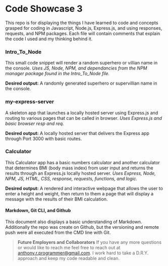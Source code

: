 # Code Showcase 3

This repo is for displaying the things I have learned to code and concepts grasped for coding in Javascript, Node.js, Express.js, and using responses, requests, and NPM packages. Each file will contain comments that explain the code I used and my thinking behind it.

### Intro_To_Node

This small code snippet will render a random superhero or villian name in the console. *Uses JS, Node, NPM, and dependancies from the NPM manager package found in the Intro_To_Node file.*

**Desired output:** A randomly generated superhero or supervillian name in the console.

### my-express-server

A skeleton app that launches a locally hosted server using Express.js and routing to various pages that can be called in browser. *Uses Express.js and basic browser resp and req.*

**Desired output:** A locally hosted server that delivers the Express app through Port 3000 with basic routes.

### Calculator

This Calculator app has a basic numbers calculator and another calculator that determines BMI (body mass index) from user input and returns the results through an Express.js locally hosted server. *Uses Express, Node, NPM, JS, HTML, CSS, response, requests, functions, and logic.*

**Desired output:** A rendered and interactive webpage that allows the user to enter a height and weight, then return to them a page that will display a message with the results of their BMI calculation.

#### Markdown, Git CLI, and Github

This document also displays a basic understanding of Markdown. Additionally the repo was create on Github, but the versioning and remote push were all executed from the CMD line with Git.

> **Future Employers and Collaborators** If you have any more questions or would like to reach me feel free to reach out at <anthony.r.programmer@gmail.com>. I work hard to take a D.R.Y. approach and keep my code readable and clean.
